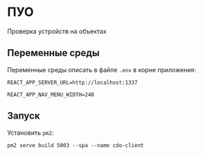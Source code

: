 # ПУО

Проверка устройств на объектах

## Переменные среды

Переменные среды описать в файле `.env` в корне приложения:

```dotenv
REACT_APP_SERVER_URL=http://localhost:1337

REACT_APP_NAV_MENU_WIDTH=240
```

## Запуск

Установить `pm2`:

```shell
pm2 serve build 5003 --spa --name cdo-client
```

